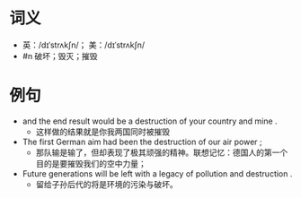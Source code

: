 # 词义
- 英：/dɪˈstrʌkʃn/； 美：/dɪˈstrʌkʃn/
- #n 破坏；毁灭；摧毁
# 例句
- and the end result would be a destruction of your country and mine .
	- 这样做的结果就是你我两国同时被摧毁
- The first German aim had been the destruction of our air power ;
	- 那队输是输了，但却表现了极其顽强的精神。联想记忆：德国人的第一个目的是要摧毁我们的空中力量；
- Future generations will be left with a legacy of pollution and destruction .
	- 留给子孙后代的将是环境的污染与破坏。
